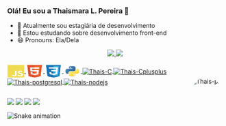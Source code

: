 ### Olá! Eu sou a Thaismara L. Pereira 👋

- 🔭 Atualmente sou estagiária de desenvolvimento
- 🌱 Estou estudando sobre desenvolvimento front-end
- 😄 Pronouns: Ela/Dela

<div align="center">
  <a href="https://github.com/ThaismaraPereira">
  <img height="180em" src="https://github-readme-stats.vercel.app/api?username=ThaismaraPereira&show_icons=true&theme=radical&include_all_commits=true&count_private=true"/>
  <img height="180em" src="https://github-readme-stats.vercel.app/api/top-langs/?username=ThaismaraPereira&layout=compact&langs_count=16&theme=radical"/>
</div>
  
  <div style="display: inline_block"><br>
  <img align="center" alt="Thais-Js" height="30" width="40" src="https://raw.githubusercontent.com/devicons/devicon/master/icons/javascript/javascript-plain.svg">
  <img align="center" alt="Thais-HTML" height="30" width="40" src="https://raw.githubusercontent.com/devicons/devicon/master/icons/html5/html5-original.svg">
  <img align="center" alt="Thais-CSS" height="30" width="40" src="https://raw.githubusercontent.com/devicons/devicon/master/icons/css3/css3-original.svg">
  <img align="center" alt="Thais-Python" height="30" width="40" src="https://raw.githubusercontent.com/devicons/devicon/master/icons/python/python-original.svg">
  <img align="center" alt="Thais-C" height="30" width="40" src="https://cdn.jsdelivr.net/gh/devicons/devicon/icons/c/c-original.svg">
    <img align="center" alt="Thais-Cplusplus" height="30" width="40" src="https://cdn.jsdelivr.net/gh/devicons/devicon/icons/cplusplus/cplusplus-original.svg">
    <img align="center" alt="Thais-postgresql" height="30" width="40" src="https://cdn.jsdelivr.net/gh/devicons/devicon/icons/postgresql/postgresql-original.svg">
    <img align="center" alt="Thais-nodejs" height="30" width="40" src="https://cdn.jsdelivr.net/gh/devicons/devicon/icons/nodejs/nodejs-plain.svg">
    
  <img align="right" alt="Thais-pic" height="150" style="border-radius:50px;" src="https://cdn.discordapp.com/attachments/961345818982486066/961345902008762498/figurinha.png">
</div>
  
 ##
  
  <div> 
    <a href="https://wa.link/lv2jvt" ><img src="https://img.shields.io/badge/WhatsApp-25D366?style=for-the-badge&logo=whatsapp&logoColor=white"></a> 
 <a href="https://discord.com/users/353692203740037120" target="_blank"><img src="https://img.shields.io/badge/Discord-7289DA?style=for-the-badge&logo=discord&logoColor=white" target="_blank"></a> 
  <a href = "mailto:thaismarapereira@hotmail.com"><img src="https://img.shields.io/badge/Gmail-D14836?style=for-the-badge&logo=gmail&logoColor=white" target="_blank"></a>
  <a href="https://www.linkedin.com/in/thaismara-l-pereira" target="_blank"><img src="https://img.shields.io/badge/-LinkedIn-%230077B5?style=for-the-badge&logo=linkedin&logoColor=white" target="_blank"></a> 
 
  ![Snake animation](https://github.com/ThaismaraPereira/ThaismaraPereira/blob/output/github-contribution-grid-snake.svg)
 
</div>
